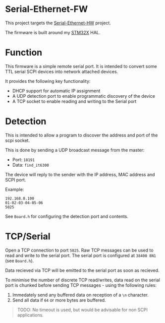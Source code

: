 # Serial-Ethernet-FW

This project targets the [Serial-Ethernet-HW](https://github.com/TL-Embedded/Serial-Ethernet-HW) project.

The firmware is built around my [STM32X](https://github.com/Lambosaurus/STM32X) HAL.

# Function

This firmware is a simple remote serial port. It is intended to convert some TTL serial SCPI devices into network attached devices.

It provides the following key functionality: 
* DHCP support for automatic IP assignment
* A UDP detection port to enable programmatic discovery of the device
* A TCP socket to enable reading and writing to the Serial port

# Detection

This is intended to allow a program to discover the address and port of the scpi socket.

This is done by sending a UDP broadcast message from the master:
* Port: `18191`
* Data: `find_it6300`

The device will reply to the sender with the IP address, MAC address and SCPI port.

Example:
```
192.168.0.100
01-02-03-04-05-06
5025
```

See `Board.h` for configuring the detection port and contents.

# TCP/Serial

Open a TCP connection to port `5025`. Raw TCP messages can be used to read and write to the serial port. The serial port is configured at `38400 8N1` (see `Board.h`).

Data recieved via TCP will be emitted to the serial port as soon as recieved. 

To minimise the number of discrete TCP read/writes, data read on the serial port is chunked before sending TCP messages - using the following rules:
 1. Immedately send any buffered data on reception of a `\n` character.
 2. Send all data if `64` or more bytes are buffered.

> TODO: No timeout is used, but would be advisable for non SCPI applications.
